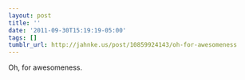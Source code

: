 ```yaml
---
layout: post
title: ''
date: '2011-09-30T15:19:19-05:00'
tags: []
tumblr_url: http://jahnke.us/post/10859924143/oh-for-awesomeness
---
```

Oh, for awesomeness.
